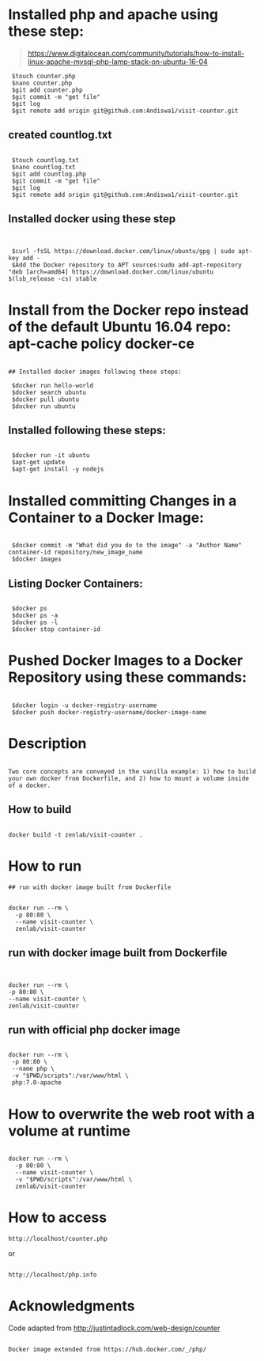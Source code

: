 # Installed php and apache using these step: 
 >https://www.digitalocean.com/community/tutorials/how-to-install-linux-apache-mysql-php-lamp-stack-on-ubuntu-16-04
 ```
  $touch counter.php
  $nano counter.php
  $git add counter.php
  $git commit -m "get file" 
  $git log
  $git remote add origin git@github.com:Andiswa1/visit-counter.git
  ```
  
 ## created countlog.txt
 ```
 
  $touch countlog.txt
  $nano countlog.txt
  $git add countlog.php
  $git commit -m "get file"
  $git log
  $git remote add origin git@github.com:Andiswa1/visit-counter.git 
  ```
  
 ## Installed docker using these step
 ```
 
 
  $curl -fsSL https://download.docker.com/linux/ubuntu/gpg | sudo apt-key add -
  $Add the Docker repository to APT sources:sudo add-apt-repository "deb [arch=amd64] https://download.docker.com/linux/ubuntu         $(lsb_release -cs) stable
  ```

# Install from the Docker repo instead of the default Ubuntu 16.04 repo: apt-cache policy docker-ce
```

## Installed docker images following these steps:

 $docker run hello-world
 $docker search ubuntu
 $docker pull ubuntu
 $docker run ubuntu
 ```
 
## Installed following these steps:
```

 $docker run -it ubuntu
 $apt-get update
 $apt-get install -y nodejs
 ```
 
# Installed committing Changes in a Container to a Docker Image:
```

 $docker commit -m "What did you do to the image" -a "Author Name" container-id repository/new_image_name
 $docker images
 ```
 
## Listing Docker Containers:
```

 $docker ps
 $docker ps -a
 $docker ps -l
 $docker stop container-id
 ```
 
# Pushed Docker Images to a Docker Repository using these commands:
```

 $docker login -u docker-registry-username
 $docker push docker-registry-username/docker-image-name
 ```
 
 # Description
 ```
 
 Two core concepts are conveyed in the vanilla example: 1) how to build your own docker from Dockerfile, and 2) how to mount a volume inside of a docker.
 ```
 
 ## How to build
 ```
 
docker build -t zenlab/visit-counter .
```

# How to run
```
## run with docker image built from Dockerfile


docker run --rm \
  -p 80:80 \
  --name visit-counter \
  zenlab/visit-counter
  ```
  
  ## run with docker image built from Dockerfile
  ```
 
  
  docker run --rm \
  -p 80:80 \
  --name visit-counter \
  zenlab/visit-counter
  ```
  
 ## run with official php docker image
 ```
  
docker run --rm \
  -p 80:80 \
  --name php \
  -v "$PWD/scripts":/var/www/html \
  php:7.0-apache
  ```
  
  
# How to overwrite the web root with a volume at runtime
```

docker run --rm \
  -p 80:80 \
  --name visit-counter \
  -v "$PWD/scripts":/var/www/html \
  zenlab/visit-counter
  ```
  
 # How to access
 ```
 http://localhost/counter.php
 ```
 
 or
 ```

 http://localhost/php.info
 ```
 
 # Acknowledgments
 
 Code adapted from http://justintadlock.com/web-design/counter
 ```
 
 Docker image extended from https://hub.docker.com/_/php/
 ```
 
